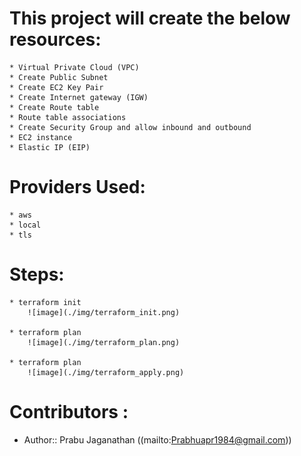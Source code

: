 # This project will create the below resources:

    * Virtual Private Cloud (VPC)
    * Create Public Subnet
    * Create EC2 Key Pair 
    * Create Internet gateway (IGW)
    * Create Route table
    * Route table associations
    * Create Security Group and allow inbound and outbound
    * EC2 instance
    * Elastic IP (EIP)

# Providers Used:

    * aws
    * local
    * tls

# Steps:

    * terraform init
        ![image](./img/terraform_init.png)

    * terraform plan
        ![image](./img/terraform_plan.png)

    * terraform plan
        ![image](./img/terraform_apply.png)

# Contributors :
- Author:: Prabu Jaganathan ((mailto:Prabhuapr1984@gmail.com))
